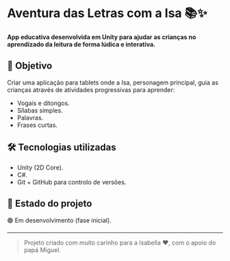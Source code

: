 # Aventura das Letras com a Isa 📚✨

**App educativa desenvolvida em Unity para ajudar as crianças no aprendizado da leitura de forma lúdica e interativa.**

## 🎯 Objetivo
Criar uma aplicação para tablets onde a Isa, personagem principal, guia as crianças através de atividades progressivas para aprender:
- Vogais e ditongos.
- Sílabas simples.
- Palavras.
- Frases curtas.

## 🛠️ Tecnologias utilizadas
- Unity (2D Core).
- C#.
- Git + GitHub para controlo de versões.

## 🚀 Estado do projeto
🟢 Em desenvolvimento (fase inicial).

---

> Projeto criado com muito carinho para a Isabella ❤️, com o apoio do papá Miguel.
